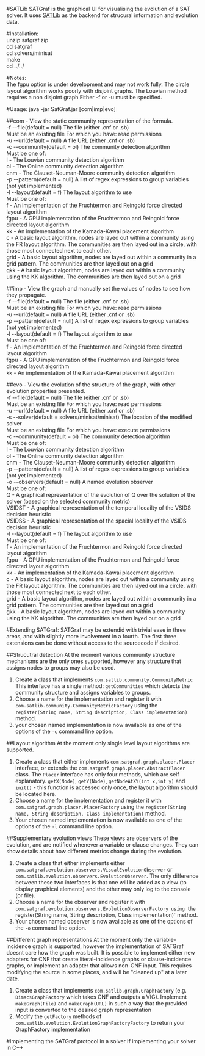 #SATLib
SATGraf is the graphical UI for visualising the evolution of a SAT solver. It uses [SATLib](https://bitbucket.org/znewsham/satlib) as the backend for strucural information and evolution data.

#Installation:     
    unzip satgraf.zip   
    cd satgraf   
    cd solvers/minisat   
    make   
    cd ../../   

#Notes:   
    The fgpu option is under development and may not work fully. 
    The circle layout algorithm works poorly with disjoint graphs.
    The Louvian method requires a non disjoint graph
    Either -f or -u must be specified.   
    
#Usage: java -jar SatGraf.jar [com|imp|evo] <options>

##com - View the static community representation of the formula.   
	-f --file(default = null) The file (either .cnf or .sb)   
	Must be an existing file For which you have: read permissions   
	-u --url(default = null) A file URL (either .cnf or .sb)   
	-c --community(default = ol) The community detection algorithm   
	Must be one of:    
		l - The Louvian community detection algorithm   
		ol - The Online community detection algorithm   
		cnm - The Clauset-Neuman-Moore community detection algorithm   
	-p --pattern(default = null) A list of regex expressions to group variables (not yet implemented)   
	-l --layout(default = f) The layout algorithm to use   
	Must be one of:    
		f - An implementation of the Fruchtermon and Reingold force directed layout algorithm   
		fgpu - A GPU implementation of the Fruchtermon and Reingold force directed layout algorithm   
		kk - An implementation of the Kamada-Kawai placement algorithm   
		c - A basic layout algorithm, nodes are layed out within a community using the FR layout algorithm. The communities are then layed out in a circle, with those most connected next to each other.   
		grid - A basic layout algorithm, nodes are layed out within a community in a grid pattern. The communities are then layed out on a grid   
		gkk - A basic layout algorithm, nodes are layed out within a community using the KK algorithm. The communities are then layed out on a grid   


##imp - View the graph and manually set the values of nodes to see how they propagate.   
	-f --file(default = null) The file (either .cnf or .sb)   
	Must be an existing file For which you have: read permissions   
	-u --url(default = null) A file URL (either .cnf or .sb)   
	-p --pattern(default = null) A list of regex expressions to group variables (not yet implemented)   
	-l --layout(default = f) The layout algorithm to use   
	Must be one of:    
		f - An implementation of the Fruchtermon and Reingold force directed layout algorithm   
		fgpu - A GPU implementation of the Fruchtermon and Reingold force directed layout algorithm   
		kk - An implementation of the Kamada-Kawai placement algorithm   
	   
##evo - View the evolution of the structure of the graph, with other evolution properties presented.   
	-f --file(default = null) The file (either .cnf or .sb)   
	Must be an existing file For which you have: read permissions   
	-u --url(default = null) A file URL (either .cnf or .sb)   
	-s --solver(default = solvers/minisat/minisat) The location of the modified solver   
	Must be an existing file For which you have: execute permissions   
	-c --community(default = ol) The community detection algorithm   
	Must be one of:    
		l - The Louvian community detection algorithm   
		ol - The Online community detection algorithm   
		cnm - The Clauset-Neuman-Moore community detection algorithm   
	-p --pattern(default = null) A list of regex expressions to group variables (not yet implemented)   
	-o --observers(default = null) A named evolution observer   
	Must be one of:    
		Q - A graphical representation of the evolution of Q over the solution of the solver (based on the selected community metric)   
		VSIDST - A graphical representation of the temporal locailty of the VSIDS decision heuristic   
		VSIDSS - A graphical representation of the spacial locailty of the VSIDS decision heuristic   
	-l --layout(default = f) The layout algorithm to use   
	Must be one of:    
		f - An implementation of the Fruchtermon and Reingold force directed layout algorithm   
		fgpu - A GPU implementation of the Fruchtermon and Reingold force directed layout algorithm   
		kk - An implementation of the Kamada-Kawai placement algorithm   
		c - A basic layout algorithm, nodes are layed out within a community using the FR layout algorithm. The communities are then layed out in a circle, with those most connected next to each other.   
		grid - A basic layout algorithm, nodes are layed out within a community in a grid pattern. The communities are then layed out on a grid   
		gkk - A basic layout algorithm, nodes are layed out within a community using the KK algorithm. The communities are then layed out on a grid


#Extending SATGraf:
SATGraf may be extendid with trivial ease in three areas, and with slightly more involvement in a fourth.
The first three extensions can be done without access to the sourcecode if desired.

##Strucutral detection
At the moment various community structure mechanisms are the only ones supported, however any structure that assigns nodes to groups may also be used.

1. Create a class that implements `com.satlib.community.CommunityMetric`
   This interface has a single method: `getCommunities` which detects the community structure and assigns variables to groups.
2. Choose a name for the implementation and register it with `com.satlib.community.CommunityMetricFactory` using the `register(String name, String description, Class implementation)` method. 
3. your chosen named implementation is now available as one of the options of the `-c` command line option.

##Layout algorithm
At the moment only single level layout algorithms are supported.

1. Create a class that either implements `com.satgraf.graph.placer.Placer` interface, or extends the `com.satgraf.graph.placer.AbstractPlacer` class. 
   The `Placer` interface has only four methods, which are self explanatory. `getX(Node)`, `getY(Node)`, `getNodeAtXY(int x,int y)` and `init()` - this function is accessed only once, the layout algorithm should be located here.
2. Choose a name for the implementation and register it with `com.satgraf.graph.placer.PlacerFactory` using the `register(String name, String description, Class implementation)` method.
2. Your chosen named implementation is now available as one of the options of the `-l` command line option.

##Supplementary evolution views
These views are observers of the evolution, and are notified whenever a variable or clause changes. They can show details about how different metrics change during the evolution.

1. Create a class that either implements either `com.satgraf.evolution.observers.VisualEvolutionObserver` or `com.satlib.evolution.observers.EvolutionObserver`. The only difference between these two interfaces is that one will be added as a view (to display graphical elements) and the other may only log to the console (or file).
2. Choose a name for the observer and register it with `com.satgraf.evolution.observers.EvolutionObserverFactory using the `register(String name, String description, Class implementation)` method.
3. Your chosen named observer is now available as one of the options of the `-o` command line option.

##Different graph representations
At the moment only the variable-incidence graph is supported, however the implementation of SATGraf doesnt care how the graph was built. It is possible to implement either new adapters for CNF that create literal-incidence graphs or clause-incidence graphs, or implement an adapter that allows non-CNF input. This requires modifying the source in some places, and will be "cleaned up" at a later date.

1. Create a class that implements `com.satlib.graph.GraphFactory` (e.g. `DimacsGraphFactory` which takes CNF and outputs a VIG). Implement `makeGraph(File)` and `makeGraph(URL)` in such a way that the provided input is converted to the desired graph representation
2. Modify the `getFactory` methods of `com.satlib.evolution.EvolutionGraphFactoryFactory` to return your GraphFactory implementation

#Implementing the SATGraf protocol in a solver
If implementing your solver in C++ 
